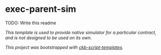 # exec-parent-sim

TODO: Write this readme

*This template is used to provide native simulator for a particular contract, and is not designed to be used on its own.*

*This project was bootstrapped with [ckb-script-templates].*


[ckb-script-templates]: https://github.com/cryptape/ckb-script-templates
